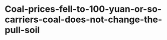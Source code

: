 Coal-prices-fell-to-100-yuan-or-so-carriers-coal-does-not-change-the-pull-soil
==============================================================================
